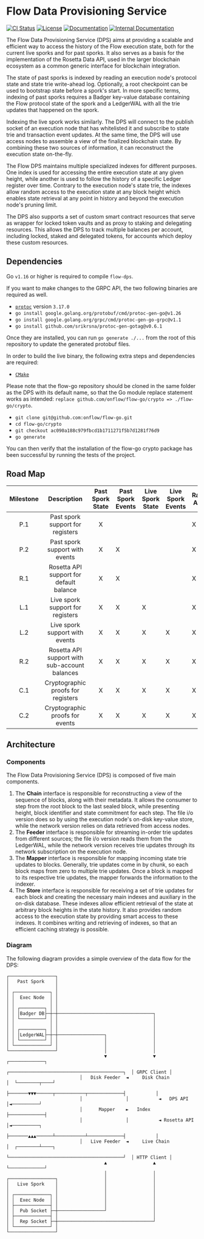# Flow Data Provisioning Service

[![CI Status](https://img.shields.io/github/workflow/status/optakt/flow-dps/MasterCI?logo=GitHub%20Actions&label=&logoColor=silver&labelColor=gray)](https://github.com/optakt/flow-dps/actions/workflows/master.yml)
[![License](https://img.shields.io/github/license/nanomsg/mangos.svg?logoColor=silver&logo=Open%20Source%20Initiative&label=&color=blue)](https://github.com/optakt/flow-dps/blob/master/LICENSE)
[![Documentation](https://img.shields.io/badge/godoc-docs-blue.svg?label=&logo=go)](https://pkg.go.dev/github.com/optakt/flow-dps)
[![Internal Documentation](https://img.shields.io/badge/-documentation-grey?logo=markdown)](./docs/introduction.md)

The Flow Data Provisioning Service (DPS) aims at providing a scalable and efficient way to access the history of the Flow
execution state, both for the current live sporks and for past sporks. It also serves as a basis for the implementation
of the Rosetta Data API, used in the larger blockchain ecosystem as a common generic interface for blockchain integration.

The state of past sporks is indexed by reading an execution node's protocol state and state trie write-ahead log.
Optionally, a root checkpoint can be used to bootstrap state before a spork's start. In more specific terms, indexing
of past sporks requires a Badger key-value database containing the Flow protocol state of the spork and a LedgerWAL with
all the trie updates that happened on the spork.

Indexing the live spork works similarly. The DPS will connect to the publish socket of an execution node that has
whitelisted it and subscribe to state trie and transaction event updates. At the same time, the DPS will use access nodes
to assemble a view of the finalized blockchain state. By combining these two sources of information, it can reconstruct
the execution state on-the-fly.

The Flow DPS maintains multiple specialized indexes for different purposes. One index is used for accessing the entire
execution state at any given height, while another is used to follow the history of a specific Ledger register over time.
Contrary to the execution node's state trie, the indexes allow random access to the execution state at any block height
which enables state retrieval at any point in history and beyond the execution node's pruning limit.

The DPS also supports a set of custom smart contract resources that serve as wrapper for locked token vaults and as
proxy to staking and delegating resources. This allows the DPS to track multiple balances per account, including locked,
staked and delegated tokens, for accounts which deploy these custom resources.

## Dependencies

Go `v1.16` or higher is required to compile `flow-dps`.

If you want to make changes to the GRPC API, the two following binaries are required as well.

* [`protoc`](https://grpc.io/docs/protoc-installation/) version `3.17.0`
* `go install google.golang.org/protobuf/cmd/protoc-gen-go@v1.26`
* `go install google.golang.org/grpc/cmd/protoc-gen-go-grpc@v1.1`
* `go install github.com/srikrsna/protoc-gen-gotag@v0.6.1`

Once they are installed, you can run `go generate ./...` from the root of this repository to update the generated protobuf files.

In order to build the live binary, the following extra steps and dependencies are required:

* [`CMake`](https://cmake.org/install/)

Please note that the flow-go repository should be cloned in the same folder as the DPS with its default name, so that the Go module replace statement works as intended: `replace github.com/onflow/flow-go/crypto => ./flow-go/crypto`.

* `git clone git@github.com:onflow/flow-go.git`
* `cd flow-go/crypto`
* `git checkout ac090a188c979fbcd1b1711271f5b7d1281f76d9`
* `go generate`

You can then verify that the installation of the flow-go crypto package has been successful by running the tests of the project.

## Road Map

| Milestone |                  Description                  | Past Spork State | Past Spork Events | Live Spork State | Live Spork Events | Raw API | Ledger API | Rosetta API | Liquid Balance | Locked Balance | Staked Balance | Delegated Balance | State Verification | State Proofs | Event Proofs |
|:---------:|:---------------------------------------------:|:----------------:|-------------------|------------------|-------------------|---------|------------|-------------|----------------|----------------|----------------|-------------------|--------------------|--------------|--------------|
|    P.1    |        Past spork support for registers       |         X        |                   |                  |                   |    X    |      X     |             |        X       |                |                |                   |          X         |              |              |
|    P.2    |         Past spork support with events        |         X        |         X         |                  |                   |    X    |      X     |             |        X       |                |                |                   |          X         |              |              |
|    R.1    |    Rosetta API support for default balance    |         X        |         X         |                  |                   |    X    |      X     |      X      |        X       |                |                |                   |          X         |              |              |
|    L.1    |        Live spork support for registers       |         X        |         X         |         X        |                   |    X    |      X     |      X      |        X       |                |                |                   |          X         |              |              |
|    L.2    |         Live spork support with events        |         X        |         X         |         X        |         X         |    X    |      X     |      X      |        X       |                |                |                   |          X         |              |              |
|    R.2    | Rosetta API support with sub-account balances |         X        |         X         |         X        |         X         |    X    |      X     |      X      |        X       |        X       |        X       |         X         |          X         |              |              |
|    C.1    |       Cryptographic proofs for registers      |         X        |         X         |         X        |         X         |    X    |      X     |      X      |        X       |        X       |        X       |         X         |          X         |       X      |              |
|    C.2    |         Cryptographic proofs for events       |         X        |         X         |         X        |         X         |    X    |      X     |      X      |        X       |        X       |        X       |         X         |          X         |       X      |       X      |

## Architecture

### Components

The Flow Data Provisioning Service (DPS) is composed of five main components.

1. The **Chain** interface is responsible for reconstructing a view of the sequence of blocks, along with their metadata. It allows the consumer to step from the root block to the last sealed block, while presenting height, block identifier and state commitment for each step. The file i/o version does so by using the execution node's on-disk key-value store, while the network version relies on data retrieved from access nodes.
2. The **Feeder** interface is responsible for streaming in-order trie updates from different sources; the file i/o version reads them from the LedgerWAL, while the network version receives trie updates through its network subscription on the execution node.
3. The **Mapper** interface is responsible for mapping incoming state trie updates to blocks. Generally, trie updates come in by chunk, so each block maps from zero to multiple trie updates. Once a block is mapped to its respective trie updates, the mapper forwards the information to the indexer.
4. The **Store** interface is responsible for receiving a set of trie updates for each block and creating the necessary main indexes and auxiliary in the on-disk database. These indexes allow efficient retrieval of the state at arbitrary block heights in the state history. It also provides random access to the execution state by providing smart access to these indexes. It combines writing and retrieving of indexes, so that an efficient caching strategy is possible.

### Diagram

The following diagram provides a simple overview of the data flow for the DPS:

```text
┌─────────────────┐
│   Past Spork    │
│                 │
│ ┌─────────────┐ │
│ │  Exec Node  │ │
│ │             │ │
│ │ ┌─────────┐ │ │
│ │ │Badger DB├─┼─┼───────────────────────────────────┐
│ │ └─────────┘ │ │                                   │
│ │             │ │                                   │
│ │ ┌─────────┐ │ │                                   │
│ │ │LedgerWAL├─┼─┼─────────────────┐                 │
│ │ └─────────┘ │ │                 │                 │
│ └─────────────┘ │                 │                 │
└─────────────────┘                 │                 │
                                    ▼                 ▼                  ┌─────────────┐
                           ┌──────────────────────────────────────────┐  │ GRPC Client │
                           │   Disk Feeder  ◄     Disk Chain          │  └────────┬────┘
                           ├───────▼▼▼──────┬───────────┬─────────────┤           │
                           │                │           ◄   DPS API   │◄──────────┘
                           │      Mapper    ►   Index   ├─────────────┤
                           │                │           ◄ Rosetta API │◄──────────┐
                           ├───────▲▲▲──────┴───────────┴─────────────┤           │
                           │   Live Feeder  ◄     Live Chain          │  ┌────────┴────┐
                           └──────────────────────────────────────────┘  │ HTTP Client │
                                    ▲                 ▲                  └─────────────┘
                                    │                 │
┌─────────────────┐                 │                 │
│   Live Spork    │                 │                 │
│                 │                 │                 │
│ ┌─────────────┐ │                 │                 │
│ │  Exec Node  │ │                 │                 │
│ ├─────────────┤ │                 │                 │
│ │  Pub Socket ├─┼─────────────────┘                 │
│ ├─────────────┤ │                                   │
│ │  Rep Socket ├─┼───────────────────────────────────┘
│ └─────────────┘ │
└─────────────────┘
```
